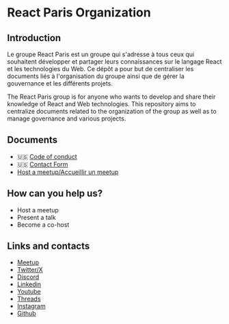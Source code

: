 # React Paris Organization

## Introduction

Le groupe React Paris est un groupe qui s'adresse à tous ceux qui souhaitent
développer et partager leurs connaissances sur le langage React et les
technologies du Web. Ce dépôt a pour but de centraliser les documents liés à
l'organisation du groupe ainsi que de gérer la gouvernance et les différents
projets.

The React Paris group is for anyone who wants to develop and share their
knowledge of React and Web technologies. This repository aims to centralize
documents related to the organization of the group as well as to manage
governance and various projects.

## Documents

- 🇺🇸 [Code of conduct](./CODE_OF_CONDUCT.markdown)
- 🇺🇸 [Contact Form](https://tally.so/r/nr6xWv)
- [Host a meetup/Accueillir un meetup](https://tally.so/r/mV0kBv)

## How can you help us?

- Host a meetup
- Present a talk
- Become a co-host

## Links and contacts

- [Meetup](https://www.meetup.com/React-Paris/)
- [Twitter/X](https://twitter.com/reactparismeetup)
- [Discord](https://discord.gg/QQh9s6gE)
- [Linkedin](https://www.linkedin.com/groups/13010212/)
- [Youtube](https://www.youtube.com/@ReactParisMeetup)
- [Threads](https://www.threads.net/@reactparismeetup)
- [Instagram](https://www.instagram.com/reactparismeetup)
- [Github](https://github.com/ReactParis)
